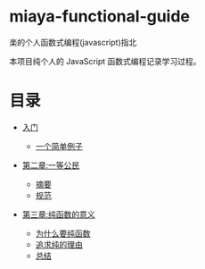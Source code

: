 # miaya-functional-guide

楽的个人函数式编程(javascript)指北

本项目纯个人的 JavaScript 函数式编程记录学习过程。

# 目录

- [入门](基础概念.md)

  - [一个简单例子](基础概念.md#一个简单的例子)

- [第二章:一等公民](一等公民.md)

  - [摘要](一等公民.md#摘要)
  - [规范](一等公民.md#规范)

- [第三章:纯函数的意义](纯函数的意义.md)

  - [为什么要纯函数](纯函数的意义.md#为什么要纯函数)
  - [追求纯的理由](纯函数的意义.md#追求纯的理由)
  - [总结](纯函数的意义.md#总结)
